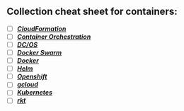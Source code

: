 ## Collection cheat sheet for containers:

- [ ] ***[CloudFormation](https://docs.aws.amazon.com/cli/latest/reference/cloudformation/index.html)***
- [ ] ***[Container Orchestration](ContainerOrchestration.md)***
- [ ] ***[DC/OS](https://docs.mesosphere.com/1.11/cli/command-reference/)***
- [ ] ***[Docker Swarm](DockerSwarm.md)***
- [ ] ***[Docker](Docker.md)***
- [ ] ***[Helm](Helm.md)***
- [ ] ***[Openshift](Openshift.md)***
- [ ] ***[gcloud](https://github.com/JeffDeCola/my-cheat-sheets/tree/master/software/infrastructure-as-a-service/cloud-services-compute/google-compute-engine-cheat-sheet)***
- [ ] ***[Kubernetes](Kubernetes.md)***
- [ ] ***[rkt](http://rocket.readthedocs.org/en/latest/Documentation/commands/)***
